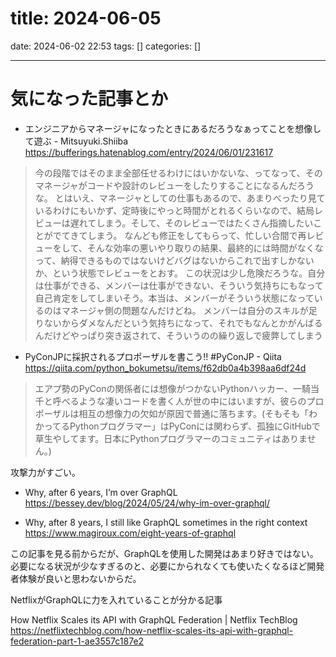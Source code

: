 title: 2024-06-05
==========
date: 2024-06-02 22:53
tags: []
categories: []
- - -

# 気になった記事とか

- エンジニアからマネージャになったときにあるだろうなぁってことを想像して遊ぶ - Mitsuyuki.Shiiba
https://bufferings.hatenablog.com/entry/2024/06/01/231617

> 今の段階ではそのまま全部任せるわけにはいかないな、ってなって、そのマネージャがコードや設計のレビューをしたりすることになるんだろうな。
> とはいえ、マネージャとしての仕事もあるので、あまりべったり見ているわけにもいかず、定時後にやっと時間がとれるくらいなので、結局レビューは遅れてしまう。そして、そのレビューではたくさん指摘したいことがでてきてしまう。
> なんども修正をしてもらって、忙しい合間で再レビューをして、そんな効率の悪いやり取りの結果、最終的には時間がなくなって、納得できるものではないけどバグはないからこれで出すしかないか、という状態でレビューをとおす。
> この状況は少し危険だろうな。自分は仕事ができる、メンバーは仕事ができない、そういう気持ちにもなって自己肯定をしてしまいそう。本当は、メンバーがそういう状態になっているのはマネージャ側の問題なんだけどね。
> メンバーは自分のスキルが足りないからダメなんだという気持ちになって、それでもなんとかがんばるんだけどやっぱり突き返されて、そういうのの繰り返しで疲弊してしまう


- PyConJPに採択されるプロポーザルを書こう!! #PyConJP - Qiita
https://qiita.com/python_bokumetsu/items/f62db0a4b398aa6df24d

> エアプ勢のPyConの関係者には想像がつかないPythonハッカー、一騎当千と呼べるような凄いコードを書く人が世の中にはいますが、彼らのプロポーザルは相互の想像力の欠如が原因で普通に落ちます。(そもそも「わかってるPythonプログラマー」はPyConには関わらず、孤独にGitHubで草生やしてます。日本にPythonプログラマーのコミュニティはありません。)

攻撃力がすごい。


- Why, after 6 years, I’m over GraphQL
https://bessey.dev/blog/2024/05/24/why-im-over-graphql/

- Why, after 8 years, I still like GraphQL sometimes in the right context
https://www.magiroux.com/eight-years-of-graphql

この記事を見る前からだが、GraphQLを使用した開発はあまり好きではない。
必要になる状況が少なすぎるのと、必要にかられなくても使いたくなるほど開発者体験が良いと思わないからだ。

NetflixがGraphQLに力を入れていることが分かる記事

How Netflix Scales its API with GraphQL Federation | Netflix TechBlog
https://netflixtechblog.com/how-netflix-scales-its-api-with-graphql-federation-part-1-ae3557c187e2
